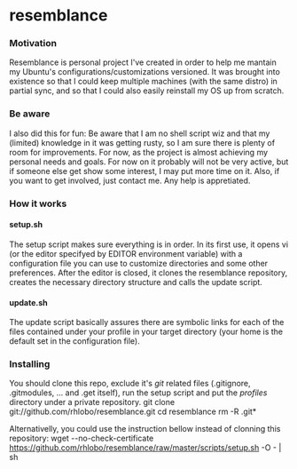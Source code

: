 resemblance
===========

### Motivation
Resemblance is personal project I've created in order to help me mantain my Ubuntu's configurations/customizations versioned. It was brought into existence so that I could keep multiple machines (with the same distro) in partial sync, and so that I could also easily reinstall my OS up from scratch.

### Be aware
I also did this for fun: Be aware that I am no shell script wiz and that my (limited) knowledge in it was getting rusty, so I am sure there is plenty of room for improvements. For now, as the project is almost achieving my personal needs and goals. For now on it probably will not be very active, but if someone else get show some interest, I may put more time on it. Also, if you want to get involved, just contact me. Any help is appretiated.

### How it works
#### setup.sh
The setup script makes sure everything is in order. In its first use, it opens vi (or the editor specifyed by EDITOR environment variable) with a configuration file you can use to customize directories and some other preferences. After the editor is closed, it clones the resemblance repository, creates the necessary directory structure and calls the update script.
#### update.sh
The update script basically assures there are symbolic links for each of the files contained under your profile in your target directory (your home is the default set in the configuration file).

### Installing
You should clone this repo, exclude it's *git* related files (.gitignore, .gitmodules, ... and .get itself), run the setup script and put the *profiles* directory under a private repository.
    git clone git://github.com/rhlobo/resemblance.git
    cd resemblance
    rm -R .git*

Alternativelly, you could use the instruction bellow instead of clonning this repository:
    wget --no-check-certificate https://github.com/rhlobo/resemblance/raw/master/scripts/setup.sh -O - | sh
